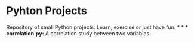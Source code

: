 # Pyhton Projects
Repository of small Python projects. Learn, exercise or just have fun.
\*
\*
\*
**correlation.py:** A correlation study between two variables.